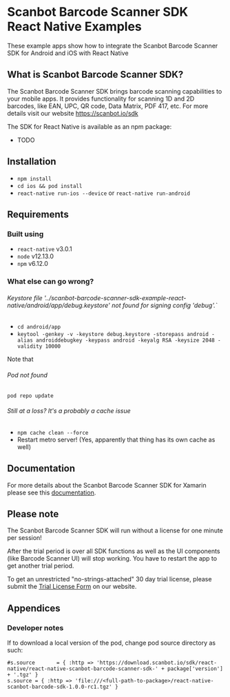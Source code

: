 # Scanbot Barcode Scanner SDK React Native Examples
These example apps show how to integrate the Scanbot Barcode Scanner SDK for Android and iOS with React Native


## What is Scanbot Barcode Scanner SDK?
The Scanbot Barcode Scanner SDK brings barcode scanning capabilities to your mobile apps.
It provides functionality for scanning 1D and 2D barcodes, like EAN, UPC, QR code, Data Matrix, PDF 417, etc.
For more details visit our website https://scanbot.io/sdk

The SDK for React Native is available as an npm package:
- TODO

## Installation

* `npm install`
* `cd ios && pod install`
* `react-native run-ios --device` or `react-native run-android`

## Requirements

### Built using

* `react-native` v3.0.1
* `node` v12.13.0
* `npm` v6.12.0

### What else can go wrong?

###### Keystore file '../scanbot-barcode-scanner-sdk-example-react-native/android/app/debug.keystore' not found for signing config 'debug'.`

* `cd android/app `
*  `keytool -genkey -v -keystore debug.keystore -storepass android -alias androiddebugkey -keypass android -keyalg RSA -keysize 2048 -validity 10000`

Note that 

###### Pod not found

`pod repo update`

###### Still at a loss? It's a probably a cache issue

* `npm cache clean --force`
* Restart metro server! (Yes, apparently that thing has its own cache as well)

## Documentation

For more details about the Scanbot Barcode Scanner SDK for Xamarin please see this 
[documentation](https://scanbotsdk.github.io/documentation/barcode-scanner-sdk/react-native/).

## Please note

The Scanbot Barcode Scanner SDK will run without a license for one minute per session!

After the trial period is over all SDK functions as well as the UI components (like Barcode Scanner UI) will stop working.
You have to restart the app to get another trial period.

To get an unrestricted "no-strings-attached" 30 day trial license, please submit the [Trial License Form](https://scanbot.io/sdk/trial.html) on our website.

## Appendices

### Developer notes

If to download a local version of the pod, change pod source directory as such:

```
#s.source       = { :http => 'https://download.scanbot.io/sdk/react-native/react-native-scanbot-barcode-scanner-sdk-' + package['version'] + '.tgz' }
s.source = { :http => 'file:///<full-path-to-package>/react-native-scanbot-barcode-sdk-1.0.0-rc1.tgz' }
```

